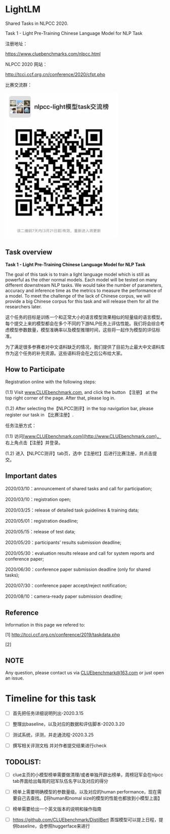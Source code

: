 # LightLM
Shared Tasks in NLPCC 2020. 

Task 1 - Light Pre-Training Chinese Language Model for NLP Task

注册地址：

https://www.cluebenchmarks.com/nlpcc.html

NLPCC 2020 网站：

http://tcci.ccf.org.cn/conference/2020/cfpt.php

比赛交流群：

![img](https://github.com/CLUEbenchmark/LightLM/blob/master/img/shared_task_QA_code)

## Task overview

**Task 1 - Light Pre-Training Chinese Language Model for NLP Task**

The goal of this task is to train a light language model which is still as powerful as the other normal models. Each model will be tested on many different downstream NLP tasks. We would take the number of parameters, accuracy and inference time as the metrics to measure the performance of a model. To meet the challenge of the lack of Chinese corpus, we will provide a big Chinese corpus for this task and will release them for all the researchers later.

这个任务的目标是训练一个和正常大小的语言模型效果相似的轻量级的语言模型。每个提交上来的模型都会在多个不同的下游NLP任务上评估性能。我们将会综合考虑模型参数数量，模型准确率以及模型推理时间，这些将一起作为模型的评估标准。

为了满足很多参赛者对中文语料缺乏的情况，我们提供了目前为止最大中文语料库作为这个任务的补充资源。这些语料将会在之后公布给大家。

## **How to Participate**

Registration online with the following steps:

(1.1) Visit www.CLUEbenchmark.com, and click the button 【注册】 at the top right corner of the page. After that, please log in. 

(1.2) After selecting the【NLPCC测评】in the top navigation bar, please register our task in 【比赛注册】.

任务注册方式：

(1.1)  访问[www.CLUEbenchmark.com](http://www.CLUEbenchmark.com)， 右上角点击【注册】并登录。

(1.2) 进入【NLPCC测评】tab页，选中【注册栏】后进行比赛注册，并点击提交。

##  **Important dates**

2020/03/10：announcement of shared tasks and call for participation;

2020/03/10：registration open;

2020/03/25：release of detailed task guidelines & training data;

2020/05/01：registration deadline;

2020/05/15：release of test data;

2020/05/20：participants’ results submission deadline;

2020/05/30：evaluation results release and call for system reports and conference paper;

2020/06/30：conference paper submission deadline (only for shared tasks);

2020/07/30：conference paper accept/reject notification;

2020/08/10：camera-ready paper submission deadline;

## Reference

Information in this page we refered to:

[1] http://tcci.ccf.org.cn/conference/2019/taskdata.php

[2] 

## NOTE

Any question, please contact us via CLUEbenchmark@163.com or just open an issue.



# Timeline for this task

- [ ] 首先把任务详细说明列出-2020.3.15

- [ ] 整理出baseline，以及对应的数据和评估脚本-2020.3.20

- [ ] 测试系统，评测，并走通流程-2020.3.25

- [ ] 撰写相关评测文档 并对作者提交结果进行check



## TODOLIST:

- [ ] clue主页的小模型榜单需要做清理/或者单独开辟出榜单，周榜冠军会在nlpcc tab界面给出每周的冠军队伍名字以及对应的得分

- [ ] 榜单上需要明确模型的参数量级。以及对应的human performance，现在需要自己去查找。【将human和nomal size的模型的性能也都放到小模型上面】

- [ ] 榜单需要给出一个英文版本的说明和操作指南
- [ ] https://github.com/CLUEbenchmark/DistilBert 蒸馏模型可以提上日程，提供baseline，会参照huggerface来进行



